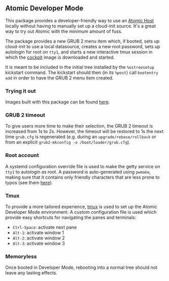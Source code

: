 ## Atomic Developer Mode

This package provides a developer-friendly way to use an
[Atomic Host](http://www.projectatomic.io) locally without
having to manually set up a cloud-init source. It's a great
way to try out Atomic with the minimum amount of fuss.

The package provides a new GRUB 2 menu item which, if
booted, sets up cloud-init to use a local datasource,
creates a new root password, sets up autologin for root on
`tty1`, and starts a new interactive tmux session in which
the [cockpit](http://cockpit-project.org/) image is
downloaded and started.

It is meant to be included in the initial tree installed by
the `%ostreesetup` kickstart command. The kickstart should
then (in its `%post`) call `bootentry add` in order to have
the GRUB 2 menu item created.

### Trying it out

Images built with this package can be found
[here](https://jlebon.fedorapeople.org/atomic-devmode/latest/).

### GRUB 2 timeout

To give users more time to make their selection, the GRUB 2
timeout is increased from 1s to 2s. However, the timeout
will be restored to 1s the next time `grub.cfg` is
regenerated (e.g. during an `upgrade/rebase/rollback` or
from an explicit `grub2-mkconfig -o /boot/loader/grub.cfg`).

### Root account

A systemd configuration override file is used to make the
getty service on `tty1` to autologin as root. A password is
auto-generated using `pwmake`, making sure that it contains
only friendly characters that are less prone to typos (see
them [here](libexec/pwmake_friendly)).

### Tmux

To provide a more tailored experience,
[tmux](https://github.com/tmux/tmux) is used to set
up the Atomic Developer Mode environment. A custom
configuration file is used which provide easy shortcuts for
navigating the panes and terminals:
- `Ctrl-Space`: activate next pane
- `Alt-1`: activate window 1
- `Alt-2`: activate window 2
- `Alt-3`: activate window 3

### Memoryless

Once booted in Developer Mode, rebooting into a normal tree
should not leave any lasting effects.
